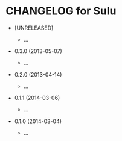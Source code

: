 CHANGELOG for Sulu
==================

* [UNRELEASED]

    * ...

* 0.3.0 (2013-05-07)

    * ...

* 0.2.0 (2013-04-14)

    * ...

* 0.1.1 (2014-03-06)

    * ...

* 0.1.0 (2014-03-04)

    * ...
